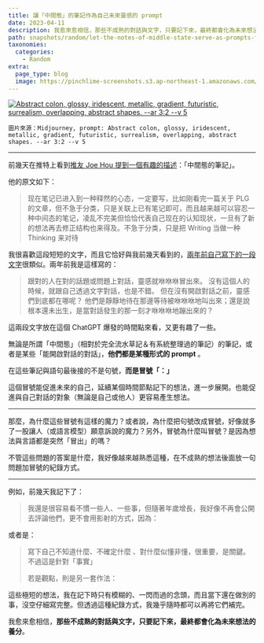 ```yaml
---
title: 讓「中間態」的筆記作為自己未來靈感的 prompt
date: 2023-04-11
description: 我愈來愈相信，那些不成熟的對話與文字，只要記下來，最終都會化為未來想法的養分。
path: snapshots/random/let-the-notes-of-middle-state-serve-as-prompts-for-your-future-inspiration
taxonomies:
  categories: 
    - Random
extra:
  page_type: blog
  image: https://pinchlime-screenshots.s3.ap-northeast-1.amazonaws.com/abstract-colon_i1BdaA.webp
---
```


<a href="https://pinchlime-screenshots.s3.ap-northeast-1.amazonaws.com/abstract-colon_i1BdaA.webp" data-fancybox data-caption="Abstract colon, glossy, iridescent, metallic, gradient, futuristic, surrealism, overlapping, abstract shapes. --ar 3:2 --v 5">
  <img src="https://pinchlime-screenshots.s3.ap-northeast-1.amazonaws.com/abstract-colon_i1BdaA.webp" loading="lazy" alt="Abstract colon, glossy, iridescent, metallic, gradient, futuristic, surrealism, overlapping, abstract shapes. --ar 3:2 --v 5" align="center" />
</a>

`圖片來源：Midjourney, prompt: Abstract colon, glossy, iridescent, metallic, gradient, futuristic, surrealism, overlapping, abstract shapes. --ar 3:2 --v 5`

---

前幾天在推特上看到[推友 Joe Hou 提到一個有趣的描述](https://twitter.com/houjoe1/status/1644378926247215105)：「中間態的筆記」。

他的原文如下：

> 现在笔记已进入到一种释然的心态，一定要写，比如刚看完一篇关于 PLG 的文章，但不急于分类，只是关联上已有笔记即可，而且越来越可以容忍一种中间态的笔记，凌乱不完美但恰恰代表自己现在的认知现状，一旦有了新的想法再去修正结构也来得及。不急于分类，只是把 Writing 当做一种 Thinking 来对待

我很喜歡這段短短的文字，而且它恰好與我前幾天看到的，[兩年前自己寫下的一段文字](https://twitter.com/WuPingJu/status/1379796379774509060)很類似。兩年前我是這樣寫的：

> 跟對的人在對的話題或問題上對話，靈感就咻咻咻冒出來。 沒有這個人的時候，就跟自己透過文字對話，也是不錯。 但在沒有開啟對話之前，靈感們到底都在哪呢？ 他們是靜靜地待在那邊等待被咻咻咻地叫出來；還是說根本還未出生，是當對話發生的那一刻才咻咻咻地蹦出來的？

這兩段文字放在這個 ChatGPT 爆發的時間點來看，又更有趣了一些。

無論是所謂「中間態」（相對於完全流水草記＆有系統整理過的筆記）的筆記，或者是某些「能開啟對話的對話」，**他們都是某種形式的 prompt** 。

在這些筆記與語句最後接的不是句號，**而是冒號「：」**

這個冒號能促進未來的自己，延續某個時間節點記下的想法，進一步展開。也能促進與自己對話的對象（無論是自己或他人）更容易產生想法。

---

那麼，為什麼這些冒號有這樣的魔力？或者說，為什麼把句號改成冒號，好像就多了一股讓人（或語言模型）願意訴說的魔力？另外，冒號為什麼叫冒號？是因為想法與言語都是突然「冒出」的嗎？

不管這些問題的答案是什麼，我好像越來越熟悉這種，在不成熟的想法後面放一句問題加冒號的紀錄方式。

---

例如，前幾天我記下了：

> 我還是很容易看不慣一些人、一些事，但隨著年歲增長，我好像不再會公開去評論他們，更不會用影射的方式，因為：

或者是：

> 寫下自己不知道什麼、不確定什麼 、對什麼似懂非懂，很重要，是關鍵。不過這是針對「事實」
>
> 若是觀點，則是另一套作法：

這些極短的想法，我在記下時只有模糊的、一閃而過的念頭，而且當下還在做別的事，沒空仔細寫完整。但透過這種紀錄方式，我幾乎隨時都可以再將它們補完。

我愈來愈相信，**那些不成熟的對話與文字，只要記下來，最終都會化為未來想法的養分**。